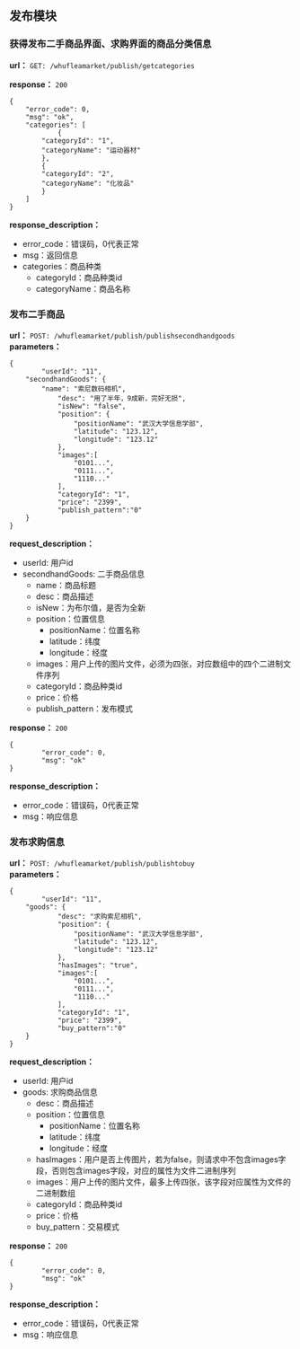 ## 发布模块

### 获得发布二手商品界面、求购界面的商品分类信息
**url：**
`GET: /whufleamarket/publish/getcategories`

**response：** `200`
```
{
    "error_code": 0,
    "msg": "ok",
    "categories": [
            {
		"categoryId": "1",
		"categoryName": "运动器材"
	    },
	    {
		"categoryId": "2",
		"categoryName": "化妆品"
	    }
    ]
}
```
**response_description：**
- error_code：错误码，0代表正常
- msg：返回信息
- categories：商品种类
  - categoryId：商品种类id
  - categoryName：商品名称

### 发布二手商品
**url：**
`POST: /whufleamarket/publish/publishsecondhandgoods`  
**parameters：**
```
{
        "userId": "11",
	"secondhandGoods": {
		"name": "索尼数码相机",
	    	"desc": "用了半年，9成新，完好无损",
	    	"isNew": "false",
	    	"position": {
	    	    "positionName": "武汉大学信息学部",
	    	    "latitude": "123.12",
	    	    "longitude": "123.12"
	    	},
	    	"images":[
	    	    "0101...",
	    	    "0111...",
	    	    "1110..."
	    	],
	    	"categoryId": "1",
	    	"price": "2399",
	    	"publish_pattern":"0"
	}
}
```
**request_description：**

 - userId: 用户id
 - secondhandGoods: 二手商品信息
    - name：商品标题
    - desc：商品描述
    - isNew：为布尔值，是否为全新
    - position：位置信息
      - positionName：位置名称
      - latitude：纬度
      - longitude：经度
    - images：用户上传的图片文件，必须为四张，对应数组中的四个二进制文件序列
    - categoryId：商品种类id
    - price：价格
    - publish_pattern：发布模式

**response：** `200`
```
{
        "error_code": 0,
        "msg": "ok"
}
```
**response_description：**

 - error_code：错误码，0代表正常
 - msg：响应信息

### 发布求购信息
**url：**
`POST: /whufleamarket/publish/publishtobuy`  
**parameters：**
```
{
        "userId": "11",
	"goods": {
	    	"desc": "求购索尼相机",
	    	"position": {
	    	    "positionName": "武汉大学信息学部",
	    	    "latitude": "123.12",
	    	    "longitude": "123.12"
	    	},
	    	"hasImages": "true",
	    	"images":[
	    	    "0101...",
	    	    "0111...",
	    	    "1110..."
	    	],
	    	"categoryId": "1",
	    	"price": "2399",
	    	"buy_pattern":"0"
	}
}
```
**request_description：**

 - userId: 用户id
 - goods: 求购商品信息
    - desc：商品描述
    - position：位置信息
      - positionName：位置名称
      - latitude：纬度
      - longitude：经度
    - hasImages：用户是否上传图片，若为false，则请求中不包含images字段，否则包含images字段，对应的属性为文件二进制序列
    - images：用户上传的图片文件，最多上传四张，该字段对应属性为文件的二进制数组
    - categoryId：商品种类id
    - price：价格
    - buy_pattern：交易模式

**response：** `200`
```
{
        "error_code": 0,
        "msg": "ok"
}
```
**response_description：**

 - error_code：错误码，0代表正常
 - msg：响应信息